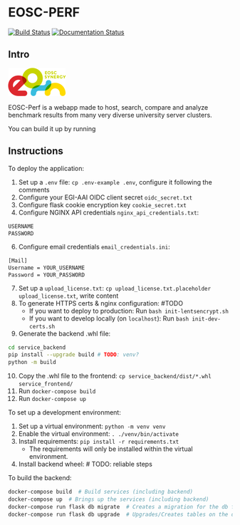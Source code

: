 # EOSC-PERF

[![Build Status](https://jenkins.eosc-synergy.eu/buildStatus/icon?job=eosc-synergy-org%2Feosc-perf%2Fci-cd)](https://jenkins.eosc-synergy.eu/job/eosc-synergy-org/job/eosc-perf/job/ci-cd/)
[![Documentation Status](https://readthedocs.org/projects/perf/badge/?version=latest)](https://perf.readthedocs.io/en/latest/?badge=latest)

## Intro

![](docs/source/eosc%20synergy%20logo.png)

EOSC-Perf is a webapp made to host, search, compare and analyze benchmark results from many very diverse university
server clusters.

You can build it up by running

## Instructions

To deploy the application:

1. Set up a `.env` file: `cp .env-example .env`, configure it following the comments
1. Configure your EGI-AAI OIDC client secret `oidc_secret.txt`
1. Configure flask cookie encryption key `cookie_secret.txt`
1. Configure NGINX API credentials `nginx_api_credentials.txt`:

```
USERNAME
PASSWORD
```

6. Configure email credentials `email_credentials.ini`:

```
[Mail]
Username = YOUR_USERNAME
Password = YOUR_PASSWORD
```

7. Set up a `upload_license.txt`: `cp upload_license.txt.placeholder upload_license.txt`, write content
8. To generate HTTPS certs & nginx configuration: #TODO
    * If you want to deploy to production: Run `bash init-lentsencrypt.sh`
    * If you want to develop locally (on `localhost`): Run `bash init-dev-certs.sh`
9. Generate the backend .whl file:

```bash
cd service_backend
pip install --upgrade build # TODO: venv?
python -m build
```

10. Copy the .whl file to the frontend: `cp service_backend/dist/*.whl service_frontend/`
11. Run `docker-compose build`
12. Run `docker-compose up`

To set up a development environment:

1. Set up a virtual environment: `python -m venv venv`
1. Enable the virtual environment: `. ./venv/bin/activate`
1. Install requirements: `pip install -r requirements.txt`
    * The requirements will only be installed within the virtual environment.
1. Install backend wheel: # TODO: reliable steps

To build the backend:

```bash
docker-compose build  # Build services (including backend)
docker-compose up  # Brings up the services (including backend)
docker-compose run flask db migrate  # Creates a migration for the db from code
docker-compose run flask db upgrade  # Upgrades/Creates tables on the db (using port)
```
